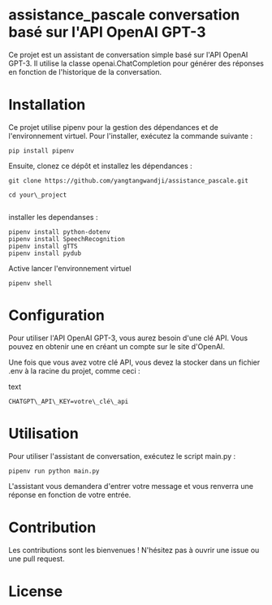 # assistance_pascale conversation basé sur l'API OpenAI GPT-3

Ce projet est un assistant de conversation simple basé sur l'API OpenAI GPT-3. Il utilise la classe openai.ChatCompletion pour générer des réponses en fonction de l'historique de la conversation.

# Installation

Ce projet utilise pipenv pour la gestion des dépendances et de l'environnement virtuel. Pour l'installer, exécutez la commande suivante :

```
pip install pipenv
```

Ensuite, clonez ce dépôt et installez les dépendances :

```
git clone https://github.com/yangtangwandji/assistance_pascale.git

cd your\_project


```
installer les dependanses :
```
pipenv install python-dotenv
pipenv install SpeechRecognition
pipenv install gTTS
pipenv install pydub
```

Active lancer l'environnement virtuel

```
pipenv shell
```

# Configuration

Pour utiliser l'API OpenAI GPT-3, vous aurez besoin d'une clé API. Vous pouvez en obtenir une en créant un compte sur le site d'OpenAI.

Une fois que vous avez votre clé API, vous devez la stocker dans un fichier .env à la racine du projet, comme ceci :

text

```
CHATGPT\_API\_KEY=votre\_clé\_api
```

# Utilisation

Pour utiliser l'assistant de conversation, exécutez le script main.py :

```
pipenv run python main.py
```

L'assistant vous demandera d'entrer votre message et vous renverra une réponse en fonction de votre entrée.

# Contribution

Les contributions sont les bienvenues ! N'hésitez pas à ouvrir une issue ou une pull request.

# License

